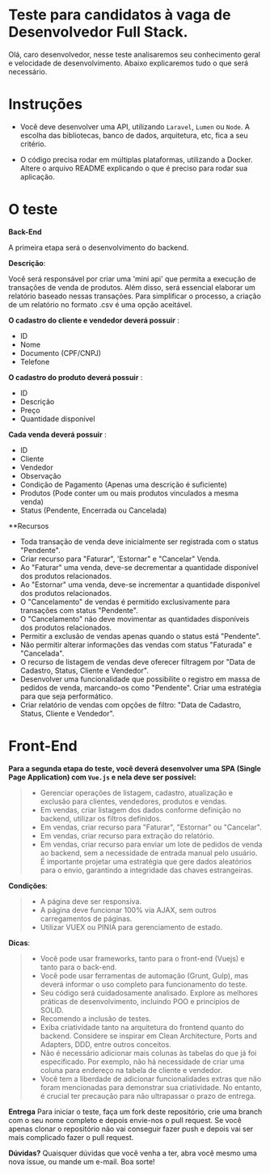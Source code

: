 # Teste para candidatos à vaga de Desenvolvedor Full Stack.

Olá, caro desenvolvedor, nesse teste analisaremos seu conhecimento geral e velocidade de desenvolvimento. Abaixo explicaremos tudo o que será necessário.

# Instruções
- Você deve desenvolver uma API, utilizando `Laravel`, `Lumen` ou `Node`.
A escolha das bibliotecas, banco de dados, arquitetura, etc, fica a seu critério.

- O código precisa rodar em múltiplas plataformas, utilizando a Docker.
Altere o arquivo README explicando o que é preciso para rodar sua aplicação.

# O teste

**Back-End**

A primeira etapa será o desenvolvimento do backend.

**Descrição**:

Você será responsável por criar uma 'mini api' que permita a execução de transações de venda de produtos. 
Além disso, será essencial elaborar um relatório baseado nessas transações.
Para simplificar o processo, a criação de um relatório no formato .csv é uma opção aceitável.

**O cadastro do cliente e vendedor deverá possuir** :
- ID
- Nome
- Documento (CPF/CNPJ)
- Telefone

**O cadastro do produto deverá possuir** :
- ID
- Descrição
- Preço
- Quantidade disponível

**Cada venda deverá possuir** :
- ID
- Cliente
- Vendedor
- Observação
- Condição de Pagamento (Apenas uma descrição é suficiente)
- Produtos (Pode conter um ou mais produtos vinculados a mesma venda)
- Status (Pendente, Encerrada ou Cancelada)

**Recursos
- Toda transação de venda deve inicialmente ser registrada com o status "Pendente".
- Criar recurso para "Faturar", 'Estornar" e "Cancelar" Venda.
- Ao "Faturar" uma venda, deve-se decrementar a quantidade disponível dos produtos relacionados.
- Ao "Estornar" uma venda, deve-se incrementar a quantidade disponível dos produtos relacionados.
- O "Cancelamento" de vendas é permitido exclusivamente para transações com status "Pendente".
- O "Cancelamento" não deve movimentar as quantidades disponíveis dos produtos relacionados.
- Permitir a exclusão de vendas apenas quando o status está "Pendente".
- Não permitir alterar informações das vendas com status "Faturada" e "Cancelada".
- O recurso de listagem de vendas deve oferecer filtragem por "Data de Cadastro, Status, Cliente e Vendedor".
- Desenvolver uma funcionalidade que possibilite o registro em massa de pedidos de venda, marcando-os como "Pendente". Criar uma estratégia para que seja performático.
- Criar relatório de vendas com opções de filtro: "Data de Cadastro, Status, Cliente e Vendedor".

# Front-End
**Para a segunda etapa do teste, você deverá desenvolver uma SPA (Single Page Application) com `Vue.js` e nela deve ser possível:**
> - Gerenciar operações de listagem, cadastro, atualização e exclusão para clientes, vendedores, produtos e vendas.
> - Em vendas, criar listagem dos dados conforme definição no backend, utilizar os filtros definidos.
> - Em vendas, criar recurso para "Faturar", "Estornar" ou "Cancelar".
> - Em vendas, criar recurso para extração do relatório.
> - Em vendas, criar recurso para enviar um lote de pedidos de venda ao backend, sem a necessidade de entrada manual pelo usuário. É importante projetar uma estratégia que gere dados aleatórios para o envio, garantindo a integridade das chaves estrangeiras.

**Condições**:
> - A página deve ser responsiva.
> - A página deve funcionar 100% via AJAX, sem outros carregamentos de páginas.
> - Utilizar VUEX ou PINIA para gerenciamento de estado.

**Dicas**:
> - Você pode usar frameworks, tanto para o front-end (Vuejs) e tanto para o back-end.
> - Você pode usar ferramentas de automação (Grunt, Gulp), mas deverá informar o uso completo para funcionamento do teste.
> - Seu código será cuidadosamente analisado. Explore as melhores práticas de desenvolvimento, incluindo POO e princípios de SOLID. 
> - Recomendo a inclusão de testes. 
> - Exiba criatividade tanto na arquitetura do frontend quanto do backend. Considere se inspirar em Clean Architecture, Ports and Adapters, DDD, entre outros conceitos.
> - Não é necessário adicionar mais colunas às tabelas do que já foi especificado. Por exemplo, não há necessidade de criar uma coluna para endereço na tabela de cliente e vendedor.
> - Você tem a liberdade de adicionar funcionalidades extras que não foram mencionadas para demonstrar sua criatividade. No entanto, é crucial ter precaução para não ultrapassar o prazo de entrega.

**Entrega**
Para iniciar o teste, faça um fork deste repositório, crie uma branch com o seu nome completo e depois envie-nos o pull request. Se você apenas clonar o repositório não vai conseguir fazer push e depois vai ser mais complicado fazer o pull request.

**Dúvidas?**
Quaisquer dúvidas que você venha a ter, abra você mesmo uma nova issue, ou mande um e-mail.
Boa sorte!
